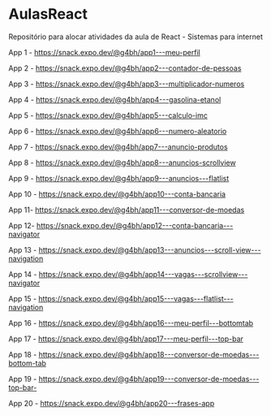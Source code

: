 # AulasReact
Repositório para alocar atividades da aula de React - Sistemas para internet

App 1 - https://snack.expo.dev/@g4bh/app1---meu-perfil

App 2 - https://snack.expo.dev/@g4bh/app2---contador-de-pessoas

App 3 - https://snack.expo.dev/@g4bh/app3---multiplicador-numeros

App 4 - https://snack.expo.dev/@g4bh/app4---gasolina-etanol

App 5 - https://snack.expo.dev/@g4bh/app5---calculo-imc

App 6 - https://snack.expo.dev/@g4bh/app6---numero-aleatorio

App 7 - https://snack.expo.dev/@g4bh/app7---anuncio-produtos

App 8 - https://snack.expo.dev/@g4bh/app8---anuncios-scrollview

App 9 - https://snack.expo.dev/@g4bh/app9---anuncios---flatlist

App 10 - https://snack.expo.dev/@g4bh/app10---conta-bancaria

App 11- https://snack.expo.dev/@g4bh/app11---conversor-de-moedas

App 12- https://snack.expo.dev/@g4bh/app12---conta-bancaria---navigator

App 13 - https://snack.expo.dev/@g4bh/app13---anuncios---scroll-view---navigation

App 14 - https://snack.expo.dev/@g4bh/app14---vagas---scrollview---navigator

App 15 - https://snack.expo.dev/@g4bh/app15---vagas---flatlist---navigation

App 16 - https://snack.expo.dev/@g4bh/app16---meu-perfil---bottomtab

App 17 - https://snack.expo.dev/@g4bh/app17---meu-perfil---top-bar

App 18 - https://snack.expo.dev/@g4bh/app18---conversor-de-moedas---bottom-tab

App 19 - https://snack.expo.dev/@g4bh/app19---conversor-de-moedas---top-bar-

App 20 - https://snack.expo.dev/@g4bh/app20---frases-app
